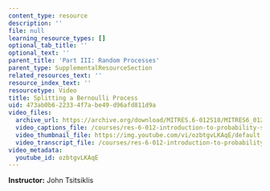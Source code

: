 ```yaml
---
content_type: resource
description: ''
file: null
learning_resource_types: []
optional_tab_title: ''
optional_text: ''
parent_title: 'Part III: Random Processes'
parent_type: SupplementalResourceSection
related_resources_text: ''
resource_index_text: ''
resourcetype: Video
title: Splitting a Bernoulli Process
uid: 473ab0b6-2233-4f7a-be49-d96afd811d9a
video_files:
  archive_url: https://archive.org/download/MITRES.6-012S18/MITRES6_012S18_L21-09_300k.mp4
  video_captions_file: /courses/res-6-012-introduction-to-probability-spring-2018/6cb41f9e38c35794bd75e28fbf9ba5f6_ozbtgvLKAqE.vtt
  video_thumbnail_file: https://img.youtube.com/vi/ozbtgvLKAqE/default.jpg
  video_transcript_file: /courses/res-6-012-introduction-to-probability-spring-2018/4d37c0b0653665beb69c70c48fcae47e_ozbtgvLKAqE.pdf
video_metadata:
  youtube_id: ozbtgvLKAqE
---
```


**Instructor:** John Tsitsiklis